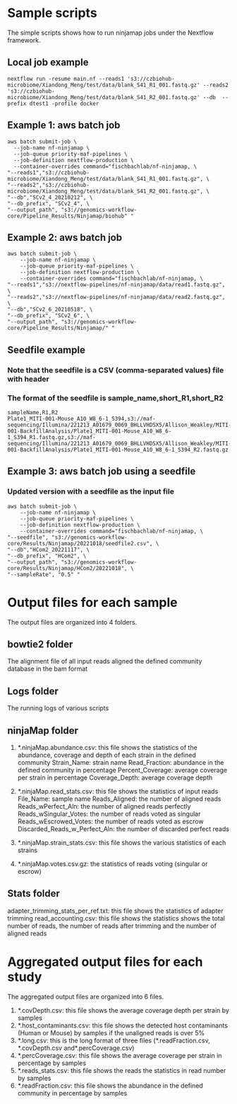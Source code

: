 Sample scripts
====================

The simple scripts shows how to run ninjamap jobs under the Nextflow framework.

## Local job example
```{bash}
nextflow run -resume main.nf --reads1 's3://czbiohub-microbiome/Xiandong_Meng/test/data/blank_S41_R1_001.fastq.gz' --reads2 's3://czbiohub-microbiome/Xiandong_Meng/test/data/blank_S41_R2_001.fastq.gz' --db  --prefix dtest1 -profile docker
```

## Example 1: aws batch job
```{bash}
aws batch submit-job \
  --job-name nf-ninjamap \
  --job-queue priority-maf-pipelines \
  --job-definition nextflow-production \
  --container-overrides command="fischbachlab/nf-ninjamap, \
"--reads1","s3://czbiohub-microbiome/Xiandong_Meng/test/data/blank_S41_R1_001.fastq.gz", \
"--reads2","s3://czbiohub-microbiome/Xiandong_Meng/test/data/blank_S41_R2_001.fastq.gz", \
"--db","SCv2_4_20210212", \
"--db_prefix", "SCv2_4", \
"--output_path", "s3://genomics-workflow-core/Pipeline_Results/Ninjamap/biohub" "
```

## Example 2: aws batch job
```{bash}
aws batch submit-job \
    --job-name nf-ninjamap \
    --job-queue priority-maf-pipelines \
    --job-definition nextflow-production \
    --container-overrides command="fischbachlab/nf-ninjamap, \
"--reads1","s3://nextflow-pipelines/nf-ninjamap/data/read1.fastq.gz", \
"--reads2","s3://nextflow-pipelines/nf-ninjamap/data/read2.fastq.gz", \
"--db","SCv2_6_20210518", \
"--db_prefix", "SCv2_6", \
"--output_path", "s3://genomics-workflow-core/Pipeline_Results/Ninjamap/" "
```


## Seedfile example
### Note that the seedfile is a CSV (comma-separated values) file with header
### The format of the seedfile is sample_name,short_R1,short_R2

```{bash}
sampleName,R1,R2
Plate1_MITI-001-Mouse_A10_W8_6-1_S394,s3://maf-sequencing/Illumina/221213_A01679_0069_BHLLVHDSX5/Allison_Weakley/MITI-001-BackfillAnalysis/Plate1_MITI-001-Mouse_A10_W8_6-1_S394_R1.fastq.gz,s3://maf-sequencing/Illumina/221213_A01679_0069_BHLLVHDSX5/Allison_Weakley/MITI-001-BackfillAnalysis/Plate1_MITI-001-Mouse_A10_W8_6-1_S394_R2.fastq.gz
```

## Example 3: aws batch job using a seedfile
### Updated version with a seedfile as the input file
```{bash}
aws batch submit-job \
    --job-name nf-ninjamap \
    --job-queue priority-maf-pipelines \
    --job-definition nextflow-production \
    --container-overrides command="fischbachlab/nf-ninjamap, \
"--seedfile", "s3://genomics-workflow-core/Results/Ninjamap/20221018/seedfile2.csv", \
"--db","HCom2_20221117", \
"--db_prefix", "HCom2", \
"--output_path", "s3://genomics-workflow-core/Results/Ninjamap/HCom2/20221018", \
"--sampleRate", "0.5" "
```

Output files for each sample
====================

The output files are organized into 4 folders.

## bowtie2 folder

The alignment file of all input reads aligned the defined community database in the bam format

## Logs folder

The running logs of various scripts

## ninjaMap folder

1. \*.ninjaMap.abundance.csv: this file shows the statistics of the abundance, coverage and depth of each strain in the defined community
Strain_Name: strain name
Read_Fraction: abundance in the defined community in percentage
Percent_Coverage: average coverage per strain in percentage
Coverage_Depth: average coverage depth

2. \*.ninjaMap.read_stats.csv: this file shows the statistics of input reads
File_Name: sample name
Reads_Aligned: the number of aligned reads
Reads_wPerfect_Aln: the number of aligned reads perfectly
Reads_wSingular_Votes: the number of reads voted as singular
Reads_wEscrowed_Votes: the number of reads voted as escrow
Discarded_Reads_w_Perfect_Aln: the number of discarded perfect reads

3. \*.ninjaMap.strain_stats.csv: this file shows the various statistics of each strains

4. \*.ninjaMap.votes.csv.gz: the statistics of reads voting (singular or escrow)

## Stats folder
adapter_trimming_stats_per_ref.txt: this file shows the statistics of adapter trimming
read_accounting.csv: this file shows the statistics shows the total number of reads, the number of reads after trimming and the number of aligned reads


Aggregated output files for each study
====================

The aggregated output files are organized into 6 files.

1. \*.covDepth.csv: this file shows the average coverage depth per strain by samples
2. \*.host_contaminants.csv: this file shows the detected host contaminants (Human or Mouse) by samples if the unaligned reads is over 5%
3. \*.long.csv: this is the long format of three files (\*.readFraction.csv, \*.covDepth.csv and\*.percCoverage.csv)
4. \*.percCoverage.csv: this file shows the average coverage per strain in percentage by samples
5. \*.reads_stats.csv: this file shows the reads the statistics in read number by samples
6. \*.readFraction.csv: this file shows the abundance in the defined community in percentage by samples
